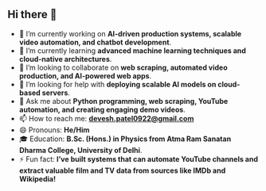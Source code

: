 ## Hi there 👋

<!--  
**deveshpat/deveshpat** is a ✨ _special_ ✨ repository because its `README.md` (this file) appears on your GitHub profile.  

Here are some ideas to get you started:  
-->  

- 🔭 I’m currently working on **AI-driven production systems, scalable video automation, and chatbot development**.  
- 🌱 I’m currently learning **advanced machine learning techniques and cloud-native architectures**.  
- 👯 I’m looking to collaborate on **web scraping, automated video production, and AI-powered web apps**.  
- 🤔 I’m looking for help with **deploying scalable AI models on cloud-based servers**.  
- 💬 Ask me about **Python programming, web scraping, YouTube automation, and creating engaging demo videos**.  
- 📫 How to reach me: **devesh.patel0922@gmail.com**  
- 😄 Pronouns: **He/Him**  
- 🎓 Education: **B.Sc. (Hons.) in Physics from Atma Ram Sanatan Dharma College, University of Delhi**.  
- ⚡ Fun fact: **I’ve built systems that can automate YouTube channels and extract valuable film and TV data from sources like IMDb and Wikipedia!**  
